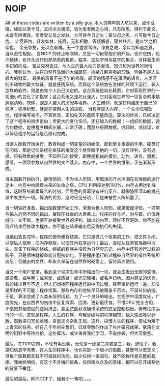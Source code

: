 # NOIP
All of these codes are written by a silly guy.
本人自两年前入坑以来，或作或辍，绵延以至今日。其间点点滴滴，皆为笔者解之心得，凡有所思，俱列于此文，未曾有所掩饰。笔者受父母之发肤，方可得今日之生；蒙父母之恩，方可致今日之势。
计竞班内，好友如林，技高，无私相助，答疑解惑，同甘共苦，是以学之相伴也。
余无挚友，无以克艰难。无一字虚言驾饰，诤友之诚，余以为知遇之恩，当以至性相报。
当NOIP 的终止哨吹响，又是一切似曾相识的开始。也许悲伤，也许畅快，也许永远作别那熟悉的机房。程序，这些字母与数字的集合，诠释着生命本初的向往。
富兰克林说过，他人生的最大动力是爱情、知识和对世界的同情心。我则认为，站在自然界浩瀚的大海面前，捡拾几颗美丽的珍珠，何尝不是人生最大的财富。
最美的风景不在浮华的宫殿，最深的情感不在潇洒的语言。人类区别于动物的最大特征，就是感情系统。而将这个系统放在怎样的环境下运行，装入怎样的软件，则是由每个人自己决定的。这台系统是如此精密，它对客观世界的一切细小的变化了如指掌；这台系统又是如此强大，它对客观世界的一切复杂的事情洞察清晰。软件，则是人装入的思想与境界。
人生俯仰，就是在构建属于自己的程序；程序纷繁，就是在控制人生的进程。
当程序调入内存，一个生命呱呱坠地。程序编写完毕，不容修改，正如先天的基因不能改造。算法的优劣，已经决定了这个程序的初步走向；但更大的变化空间，还在输入的数据：一组好的数据，适合的数据，能使程序瞬间出解，非常正确；而那些极限数据，或超时，或错误，难以保证程序的运行是否顺利完成。

当读入函数开始执行，教育构成一切变量的初始值，起到至关重要的作用。硬盘灯在闪烁，那是记忆系统在疯狂的接受这个世界赋予他的一切。没有评判，没有选择，只有默默的接受，不知所云的接受，即使是机械的模仿。动作，语言，思想，感情，一项项参数从自然界的文件读入。内存中，一个世界的雏形，正在渐渐形成。

当主函数开始执行，静悄悄的，不为世人所知，用瓢泼的汗水挥洒在处理器的运行途中，内存中构建着未来的生命之塔。CPU 利用率达到100%，内存占用达到峰值，这时系统最累最苦的时刻，但黑色的屏幕没有任何反应，就像隐匿深山的桃花源中发生的一切。算法的优劣，这时已见分晓，只是未被世人所知罢了。

当一切做好准备，输出函数便开始工作。渐渐为世人所知，成果缓缓浮现，一项项与输入迥然不同的输出，展现在社会的大屏幕上。程序的好与坏，对与错，价值连城与一文不值，也便开始接受世界的评判。输出的内容，同样不容更改。你不能在测评结束后修改主程序，你不能在结果输出后反悔执行的失误。

当输出宣告完毕，程序的使命便将结束。它只是做几个收尾的工作，把文件关闭，以便后人使用；把内存释放，以便其他程序运行；最后，进程从任务管理器中消失，宣告了程序的终结。终结的程序并没有为自然界忘记，内存中还有运行过程的影子，只是很快就被重新分配初始化，于是程序运行的过程被自然界的操作系统所淡忘；但输出的文件，却永久保留在自然界的硬盘上，留待再次使用。

当又一个用户登录，看到这个程序生命中所输出的一切，就会生发出无限的感慨。或崇敬，或唾弃；或喜爱，或质疑；或光宗耀祖，或名声扫地。因为算法的优秀，有的输出百年不遇；但人们想找回程序运行的中间过程，甚至重新运行一遍，却又是那样的不可能：程序纷繁，那些内存的地址早已被覆盖千百次，不留任何痕迹。于是，算法变成了人类永恒的话题。为了一个良好的输出，主程序中深度优先，广度优先，在自然界的初值中反复探索、回溯、更新最优值，不惜CPU 完全占用，不惜把其他进程的空间挤占，甚至试图获取操作系统的底层控制权限，俯瞰程序运行的一切。这就是程序。人生的程序，与我曾编写的程序相较，输入输出难以计数，函数语句冗长难懂，变量定义杂乱无规。这样，搞懂人生的程序，便成为难于上青天的任务。好在几千年的先哲们，已经零散的作出了片片研究成果，散落在文明的田野中等待捡拾，这些算法，或许值得我们学习，不说抄袭，但大可借鉴。

最后，在11/19之前，不论有奖没奖，无论是一还是二亦或是三，我，退役了，我深知信息学竞赛，在人生的程序中，也许只是一个极小的函数，甚至可以宏定义；但每个函数都具有不可或缺的功能，缺少任何一条语句，就不能称作是完整的程序。我始终相信，有这个不言悔的信条，任何难以企及的高峰，都可以在开阔豁达的背景下攀登。

最后的最后，拜托CCF了，给我个一等吧。。。。

